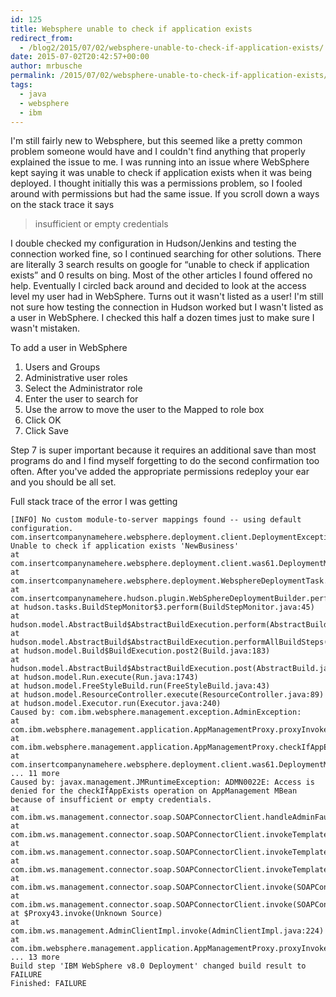```yaml
---
id: 125
title: Websphere unable to check if application exists
redirect_from:
  - /blog2/2015/07/02/websphere-unable-to-check-if-application-exists/
date: 2015-07-02T20:42:57+00:00
author: mrbusche
permalink: /2015/07/02/websphere-unable-to-check-if-application-exists/
tags:
  - java
  - websphere
  - ibm
---
```


I'm still fairly new to Websphere, but this seemed like a pretty common problem someone would have and I couldn't find anything that properly explained the issue to me. I was running into an issue where WebSphere kept saying it was unable to check if application exists when it was being deployed. I thought initially this was a permissions problem, so I fooled around with permissions but had the same issue. If you scroll down a ways on the stack trace it says

> insufficient or empty credentials

I double checked my configuration in Hudson/Jenkins and testing the connection worked fine, so I continued searching for other solutions. There are literally 3 search results on google for &#8220;unable to check if application exists&#8221; and 0 results on bing. Most of the other articles I found offered no help. Eventually I circled back around and decided to look at the access level my user had in WebSphere. Turns out it wasn't listed as a user! I'm still not sure how testing the connection in Hudson worked but I wasn't listed as a user in WebSphere. I checked this half a dozen times just to make sure I wasn't mistaken.

To add a user in WebSphere

1. Users and Groups
2. Administrative user roles
3. Select the Administrator role
4. Enter the user to search for
5. Use the arrow to move the user to the Mapped to role box
6. Click OK
7. Click Save

Step 7 is super important because it requires an additional save than most programs do and I find myself forgetting to do the second confirmation too often. After you've added the appropriate permissions redeploy your ear and you should be all set.

Full stack trace of the error I was getting

    [INFO] No custom module-to-server mappings found -- using default configuration.
    com.insertcompanynamehere.websphere.deployment.client.DeploymentException: Unable to check if application exists 'NewBusiness'
    at com.insertcompanynamehere.websphere.deployment.client.was61.DeploymentManager.applicationExists(DeploymentManager.java:265)
    at com.insertcompanynamehere.websphere.deployment.WebsphereDeploymentTask.execute(WebsphereDeploymentTask.java:59)
    at com.insertcompanynamehere.hudson.plugin.WebSphereDeploymentBuilder.perform(WebSphereDeploymentBuilder.java:194)
    at hudson.tasks.BuildStepMonitor$3.perform(BuildStepMonitor.java:45)
    at hudson.model.AbstractBuild$AbstractBuildExecution.perform(AbstractBuild.java:761)
    at hudson.model.AbstractBuild$AbstractBuildExecution.performAllBuildSteps(AbstractBuild.java:721)
    at hudson.model.Build$BuildExecution.post2(Build.java:183)
    at hudson.model.AbstractBuild$AbstractBuildExecution.post(AbstractBuild.java:670)
    at hudson.model.Run.execute(Run.java:1743)
    at hudson.model.FreeStyleBuild.run(FreeStyleBuild.java:43)
    at hudson.model.ResourceController.execute(ResourceController.java:89)
    at hudson.model.Executor.run(Executor.java:240)
    Caused by: com.ibm.websphere.management.exception.AdminException:
    at com.ibm.websphere.management.application.AppManagementProxy.proxyInvoke(AppManagementProxy.java:189)
    at com.ibm.websphere.management.application.AppManagementProxy.checkIfAppExists(AppManagementProxy.java:266)
    at com.insertcompanynamehere.websphere.deployment.client.was61.DeploymentManager.applicationExists(DeploymentManager.java:263)
    ... 11 more
    Caused by: javax.management.JMRuntimeException: ADMN0022E: Access is denied for the checkIfAppExists operation on AppManagement MBean because of insufficient or empty credentials.
    at com.ibm.ws.management.connector.soap.SOAPConnectorClient.handleAdminFault(SOAPConnectorClient.java:948)
    at com.ibm.ws.management.connector.soap.SOAPConnectorClient.invokeTemplateOnce(SOAPConnectorClient.java:916)
    at com.ibm.ws.management.connector.soap.SOAPConnectorClient.invokeTemplate(SOAPConnectorClient.java:682)
    at com.ibm.ws.management.connector.soap.SOAPConnectorClient.invokeTemplate(SOAPConnectorClient.java:672)
    at com.ibm.ws.management.connector.soap.SOAPConnectorClient.invoke(SOAPConnectorClient.java:658)
    at com.ibm.ws.management.connector.soap.SOAPConnectorClient.invoke(SOAPConnectorClient.java:480)
    at $Proxy43.invoke(Unknown Source)
    at com.ibm.ws.management.AdminClientImpl.invoke(AdminClientImpl.java:224)
    at com.ibm.websphere.management.application.AppManagementProxy.proxyInvoke(AppManagementProxy.java:183)
    ... 13 more
    Build step 'IBM WebSphere v8.0 Deployment' changed build result to FAILURE
    Finished: FAILURE
